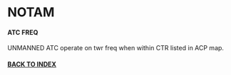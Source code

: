 # NOTAM

#### ATC FREQ
UNMANNED ATC operate on twr freq when within CTR listed in ACP map.

#### [BACK TO INDEX](https://daviddcs.github.io/nttr/) 